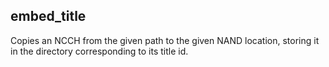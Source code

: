 ## embed_title

Copies an NCCH from the given path to the given NAND location, storing it in the directory corresponding to its title id.
